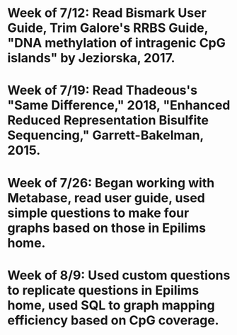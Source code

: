 # Week of 7/12: Read Bismark User Guide, Trim Galore's RRBS Guide, "DNA methylation of intragenic CpG islands" by Jeziorska, 2017.
# Week of 7/19: Read Thadeous's "Same Difference," 2018, "Enhanced Reduced Representation Bisulfite Sequencing," Garrett-Bakelman, 2015.
# Week of 7/26: Began working with Metabase, read user guide, used simple questions to make four graphs based on those in Epilims home.
# Week of 8/9: Used custom questions to replicate questions in Epilims home, used SQL to graph mapping efficiency based on CpG coverage.
